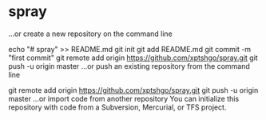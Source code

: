 # spray
…or create a new repository on the command line

echo "# spray" >> README.md
git init
git add README.md
git commit -m "first commit"
git remote add origin https://github.com/xptshgo/spray.git
git push -u origin master
…or push an existing repository from the command line

git remote add origin https://github.com/xptshgo/spray.git
git push -u origin master
…or import code from another repository
You can initialize this repository with code from a Subversion, Mercurial, or TFS project.